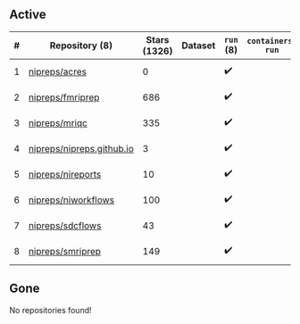 ## Active
| # | Repository (8) | Stars (1326) | Dataset | `run` (8) | `containers-run` | Last Modified |
| --- | --- | --- | --- | --- | --- | --- |
| 1 | [nipreps/acres](https://github.com/nipreps/acres) | 0 |  | :heavy_check_mark: |  | 2025-06-18 11:37:23+00:00 |
| 2 | [nipreps/fmriprep](https://github.com/nipreps/fmriprep) | 686 |  | :heavy_check_mark: |  | 2025-08-27 15:02:58+00:00 |
| 3 | [nipreps/mriqc](https://github.com/nipreps/mriqc) | 335 |  | :heavy_check_mark: |  | 2025-08-18 13:42:57+00:00 |
| 4 | [nipreps/nipreps.github.io](https://github.com/nipreps/nipreps.github.io) | 3 |  | :heavy_check_mark: |  | 2025-08-18 03:04:02+00:00 |
| 5 | [nipreps/nireports](https://github.com/nipreps/nireports) | 10 |  | :heavy_check_mark: |  | 2025-08-18 11:03:40+00:00 |
| 6 | [nipreps/niworkflows](https://github.com/nipreps/niworkflows) | 100 |  | :heavy_check_mark: |  | 2025-08-19 15:50:30+00:00 |
| 7 | [nipreps/sdcflows](https://github.com/nipreps/sdcflows) | 43 |  | :heavy_check_mark: |  | 2025-08-12 23:52:09+00:00 |
| 8 | [nipreps/smriprep](https://github.com/nipreps/smriprep) | 149 |  | :heavy_check_mark: |  | 2025-08-14 13:21:17+00:00 |

## Gone
No repositories found!
